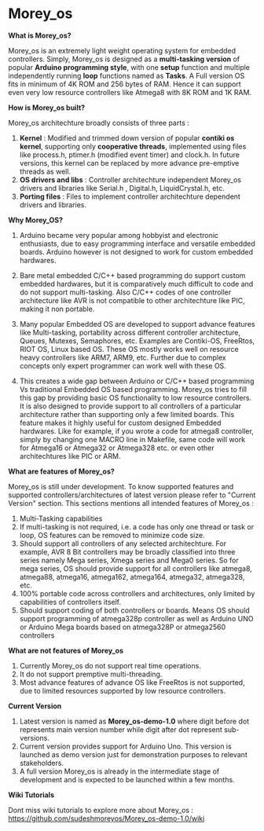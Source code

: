 # Morey_os

**What is Morey_os?**

Morey_os is an extremely light weight operating system for embedded controllers. Simply, Morey_os is designed as a **multi-tasking version** of popular **Arduino programming style**, with one **setup** function and multiple independently running **loop** functions named as **Tasks**. A Full version OS fits in minimum of 4K ROM and 256 bytes of RAM. Hence it can support even very low resource controllers like Atmega8 with 8K ROM and 1K RAM. 

**How is Morey_os built?**

Morey_os architechture broadly consists of three parts :
1. **Kernel** : Modified and trimmed down version of popular **contiki os kernel**, supporting only **cooperative threads**, implemented using files like process.h, ptimer.h (modified event timer) and clock.h. In future versions, this kernel can be replaced by more advance pre-emptive threads as well.
2. **OS drivers and libs** : Controller architechture independent Morey_os drivers and libraries like Serial.h , Digital.h, LiquidCrystal.h, etc.
3. **Porting files** : Files to implement controller architechture dependent drivers and libraries. 

**Why Morey_OS?**

1. Arduino became very popular among hobbyist and electronic enthusiasts, due to easy programming interface and versatile embedded boards. Arduino however is not designed to work for custom embedded hardwares. 

2. Bare metal embedded C/C++ based programming do support custom embedded hardwares, but it is comparatively much difficult to code and do not support multi-tasking. Also C/C++ codes of one controller architecture like AVR is not compatible to other architechture like PIC, making it non portable.

3. Many popular Embedded OS are developed to support advance features like Multi-tasking, portability across different controller architecture, Queues, Mutexes, Semaphores, etc. Examples are Contiki-OS, FreeRtos, RIOT OS, Linux based OS. These OS mostly works well on resource heavy controllers like ARM7, ARM9, etc. Further due to complex concepts only expert programmer can work well with these OS. 

4. This creates a wide gap between Arduino or C/C++ based programming Vs traditional Embedded OS based programming. Morey_os tries to fill this gap by providing basic OS functionality to low resource controllers. It is also designed to provide support to all controllers of a particular architecture rather than supporting only a few limited boards. This feature makes it highly useful for custom designed Embedded hardwares. Like for example, if you wrote a code for atmega8 controller, simply by changing one MACRO line in Makefile, same code will work for Atmega16 or Atmega32 or Atmega328 etc. or even other architechtures like PIC or ARM.

**What are features of Morey_os?**

Morey_os is still under development. To know supported features and supported controllers/architectures of latest version please refer to "Current Version" section. This sections mentions all intended features of Morey_os :

1. Multi-Tasking capabilities
2. If multi-tasking is not required, i.e. a code has only one thread or task or loop, OS features can be removed to minimize code size. 
3. Should support all controllers of any selected architechture. For example, AVR 8 Bit controllers may be broadly classified into three series namely Mega series, Xmega series and Mega0 series. So for mega series, OS should provide support for all controllers like atmega8, atmega88, atmega16, atmega162, atmega164, atmega32, atmega328, etc.
4. 100% portable code across controllers and architectures, only limited by capabilities of controllers itself.
5. Should support coding of both controllers or boards. Means OS should support programming of atmega328p controller as well as Arduino UNO or Arduino Mega boards based on atmega328P or atmega2560 controllers

**What are not features of Morey_os**

1. Currently Morey_os do not support real time operations.
2. It do not support premptive multi-threading.
3. Most advance features of advance OS like FreeRtos is not supported, due to limited resources supported by low resource controllers.

**Current Version**

1. Latest version is named as **Morey_os-demo-1.0** where digit before dot represents main version number while digit after dot represent sub-versions.
2. Current version provides support for Arduino Uno. This version is launched as demo version just for demonstration purposes to relevant stakeholders.
3. A full version Morey_os is already in the intermediate stage of development and is expected to be launched within a few months.

**Wiki Tutorials**

Dont miss wiki tutorials to explore more about Morey_os : https://github.com/sudeshmoreyos/Morey_os-demo-1.0/wiki

